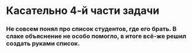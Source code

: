 # Касательно 4-й части задачи
### Не совсем понял про список студентов, где его брать. В слаке объяснение не особо помогло, в итоге всё-же решил создать руками список. 